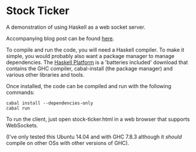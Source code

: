 # Stock Ticker
A demonstration of using Haskell as a web socket server.

Accompanying blog post can be found [here](http://blog.scottlogic.com/2015/11/15/stock-ticker.html).

To compile and run the code, you will need a Haskell compiler. To make it simple, you would probably also want a package manager to manage dependencies. The [Haskell Platform](https://www.haskell.org/platform/) is a 'batteries included' download that contains the GHC compiler, cabal-install (the package manager) and various other libraries and tools.

Once installed, the code can be compiled and run with the following commands:

    cabal install --dependencies-only
    cabal run
  
To run the client, just open stock-ticker.html in a web browser that supports WebSockets.

(I've only tested this Ubuntu 14.04 and with GHC 7.8.3 although it *should* compile on other OSs with other versions of GHC).
